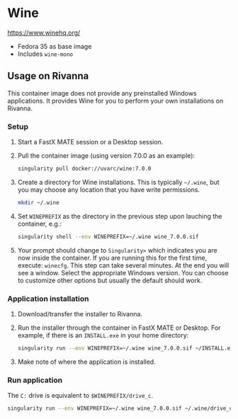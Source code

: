 # Wine

https://www.winehq.org/

- Fedora 35 as base image
- Includes `wine-mono`

## Usage on Rivanna

This container image does not provide any preinstalled Windows applications. It provides Wine for you to perform your own installations on Rivanna.

### Setup

1. Start a FastX MATE session or a Desktop session.

1. Pull the container image (using version 7.0.0 as an example):

    ```bash
    singularity pull docker://uvarc/wine:7.0.0
    ```

1. Create a directory for Wine installations. This is typically `~/.wine`, but you may choose any location that you have write permissions.

    ```bash
    mkdir ~/.wine
    ```

1. Set `WINEPREFIX` as the directory in the previous step upon lauching the container, e.g.:

    ```bash
    singularity shell --env WINEPREFIX=~/.wine wine_7.0.0.sif
    ```

1. Your prompt should change to `Singularity>` which indicates you are now inside the container. If you are running this for the first time, execute: `winecfg`. This step can take several minutes. At the end you will see a window. Select the appropriate Windows version. You can choose to customize other options but usually the default should work.

### Application installation

1. Download/transfer the installer to Rivanna.

1. Run the installer through the container in FastX MATE or Desktop. For example, if there is an `INSTALL.exe` in your home directory:

    ```bash
    singularity run --env WINEPREFIX=~/.wine wine_7.0.0.sif ~/INSTALL.exe
    ```

1. Make note of where the application is installed.

### Run application

The `C:` drive is equivalent to `$WINEPREFIX/drive_c`.

```bash
singularity run --env WINEPREFIX=~/.wine wine_7.0.0.sif ~/.wine/drive_c/path/to/exe
```
